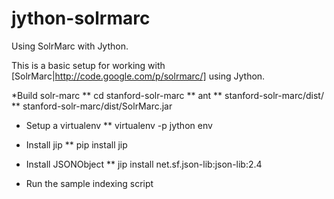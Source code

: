 jython-solrmarc
===============

Using SolrMarc with Jython. 

This is a basic setup for working with [SolrMarc|http://code.google.com/p/solrmarc/] using Jython.   

*Build solr-marc
** cd stanford-solr-marc
** ant
** stanford-solr-marc/dist/
** stanford-solr-marc/dist/SolrMarc.jar

* Setup a virtualenv
** virtualenv -p jython env
* Install jip
** pip install jip
* Install JSONObject
** jip install net.sf.json-lib:json-lib:2.4

* Run the sample indexing script